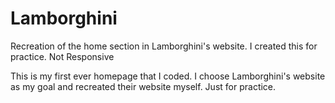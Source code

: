 # Lamborghini
Recreation of the home section in Lamborghini's website. I created this for practice. Not Responsive

This is my first ever homepage that I coded. I choose Lamborghini's website as my goal and recreated their website myself. Just for practice.
